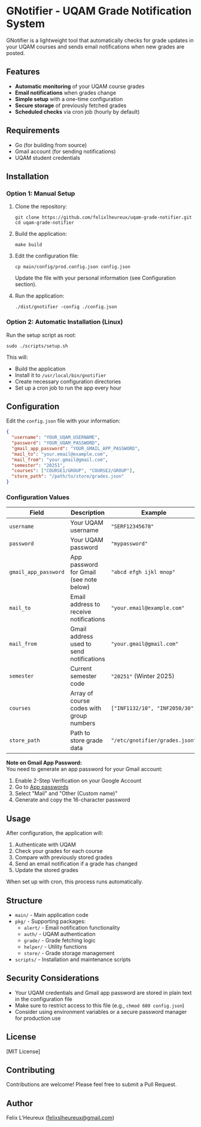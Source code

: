 # GNotifier - UQAM Grade Notification System

GNotifier is a lightweight tool that automatically checks for grade updates in your UQAM courses and sends email notifications when new grades are posted.

## Features

- **Automatic monitoring** of your UQAM course grades
- **Email notifications** when grades change
- **Simple setup** with a one-time configuration
- **Secure storage** of previously fetched grades
- **Scheduled checks** via cron job (hourly by default)

## Requirements

- Go (for building from source)
- Gmail account (for sending notifications)
- UQAM student credentials

## Installation

### Option 1: Manual Setup

1. Clone the repository:
   ```
   git clone https://github.com/felixlheureux/uqam-grade-notifier.git
   cd uqam-grade-notifier
   ```

2. Build the application:
   ```
   make build
   ```

3. Edit the configuration file:
   ```
   cp main/config/prod.config.json config.json
   ```
   Update the file with your personal information (see Configuration section).

4. Run the application:
   ```
   ./dist/gnotifier -config ./config.json
   ```

### Option 2: Automatic Installation (Linux)

Run the setup script as root:
```
sudo ./scripts/setup.sh
```

This will:
- Build the application
- Install it to `/usr/local/bin/gnotifier`
- Create necessary configuration directories
- Set up a cron job to run the app every hour

## Configuration

Edit the `config.json` file with your information:

```json
{
  "username": "YOUR_UQAM_USERNAME",
  "password": "YOUR_UQAM_PASSWORD",
  "gmail_app_password": "YOUR_GMAIL_APP_PASSWORD",
  "mail_to": "your.email@example.com",
  "mail_from": "your.gmail@gmail.com",
  "semester": "20251",
  "courses": ["COURSE1/GROUP", "COURSE2/GROUP"],
  "store_path": "/path/to/store/grades.json"
}
```

### Configuration Values

| Field | Description | Example |
|-------|-------------|---------|
| `username` | Your UQAM username | `"SERF12345678"` |
| `password` | Your UQAM password | `"mypassword"` |
| `gmail_app_password` | App password for Gmail (see note below) | `"abcd efgh ijkl mnop"` |
| `mail_to` | Email address to receive notifications | `"your.email@example.com"` |
| `mail_from` | Gmail address used to send notifications | `"your.gmail@gmail.com"` |
| `semester` | Current semester code | `"20251"` (Winter 2025) |
| `courses` | Array of course codes with group numbers | `["INF1132/10", "INF2050/30"]` |
| `store_path` | Path to store grade data | `"/etc/gnotifier/grades.json"` |

**Note on Gmail App Password:**  
You need to generate an app password for your Gmail account:
1. Enable 2-Step Verification on your Google Account
2. Go to [App passwords](https://myaccount.google.com/apppasswords)
3. Select "Mail" and "Other (Custom name)"
4. Generate and copy the 16-character password

## Usage

After configuration, the application will:
1. Authenticate with UQAM
2. Check your grades for each course
3. Compare with previously stored grades
4. Send an email notification if a grade has changed
5. Update the stored grades

When set up with cron, this process runs automatically.

## Structure

- `main/` - Main application code
- `pkg/` - Supporting packages:
    - `alert/` - Email notification functionality
    - `auth/` - UQAM authentication
    - `grade/` - Grade fetching logic
    - `helper/` - Utility functions
    - `store/` - Grade storage management
- `scripts/` - Installation and maintenance scripts

## Security Considerations

- Your UQAM credentials and Gmail app password are stored in plain text in the configuration file
- Make sure to restrict access to this file (e.g., `chmod 600 config.json`)
- Consider using environment variables or a secure password manager for production use

## License

[MIT License]

## Contributing

Contributions are welcome! Please feel free to submit a Pull Request.

## Author

Felix L'Heureux (felixslheureux@gmail.com)